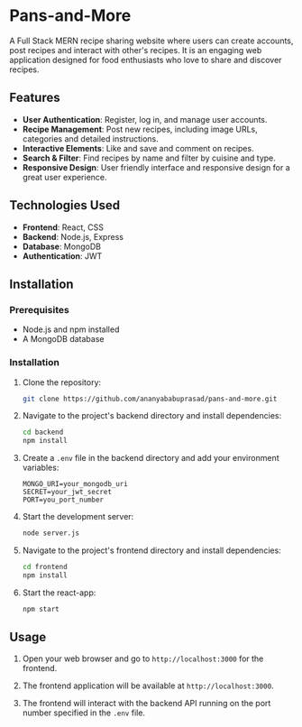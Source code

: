 # Pans-and-More

A Full Stack MERN recipe sharing website where users can create accounts, post recipes and interact with other's recipes. It is an engaging web application designed for food enthusiasts who love to share and discover recipes.  

## Features

- **User Authentication**: Register, log in, and manage user accounts.
- **Recipe Management**: Post new recipes, including image URLs, categories and detailed instructions.
- **Interactive Elements**: Like and save and comment on recipes.
- **Search & Filter**: Find recipes by name and filter by cuisine and type.
- **Responsive Design**: User friendly interface and responsive design for a great user experience.


## Technologies Used

- **Frontend**: React, CSS
- **Backend**: Node.js, Express
- **Database**: MongoDB 
- **Authentication**: JWT 

## Installation

### Prerequisites

- Node.js and npm installed
- A MongoDB database

### Installation

1. Clone the repository:
   ```bash
   git clone https://github.com/ananyababuprasad/pans-and-more.git
   ```

2. Navigate to the project's backend directory and install dependencies:
   ```bash
   cd backend
   npm install
   ```

3. Create a `.env` file in the backend directory and add your environment variables:
   ```env
   MONGO_URI=your_mongodb_uri
   SECRET=your_jwt_secret
   PORT=you_port_number
   ```

4. Start the development server:
   ```bash
   node server.js
   ```
   
5. Navigate to the project's frontend directory and install dependencies:
   ```bash
   cd frontend
   npm install
   ```
   
6. Start the react-app:
   ```bash
   npm start
   ```

## Usage

1. Open your web browser and go to `http://localhost:3000` for the frontend.

2. The frontend application will be available at `http://localhost:3000`.

3. The frontend will interact with the backend API running on the port number specified in the `.env` file.
   
